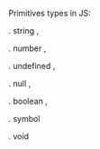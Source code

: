Primitives types in JS:

. string ,

. number ,

. undefined ,

. null ,

. boolean ,

. symbol

. void
